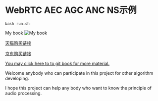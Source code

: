 
# WebRTC AEC AGC ANC NS示例
```
bash run.sh
```

My book
![My book](https://github.com/shichaog/WebRTC-audio-processing/blob/master/book.png)

[天猫购买链接](https://detail.tmall.com/item.htm?spm=a220m.1000858.1000725.6.3a8e144cSO3Gp9&id=616382027158&areaId=330100&user_id=1932014659&cat_id=2&is_b=1&rn=919b763eb3051be569c91f85996e73eb)

[京东购买链接](https://item.jd.com/12838726.html)



[You may click here to to git book for more material.](https://shichaog1.gitbooks.io/hand-book-of-speech-enhancement-and-recognition/content/)

Welcome anybody who can participate in this project for other algorithm developing.

I hope this project can help any body who want to know the principle of audio processing.




